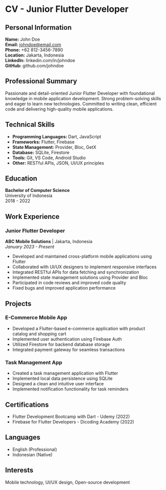 # CV - Junior Flutter Developer

## Personal Information
**Name:** John Doe  
**Email:** johndoe@email.com  
**Phone:** +62 812-3456-7890  
**Location:** Jakarta, Indonesia  
**LinkedIn:** linkedin.com/in/johndoe  
**GitHub:** github.com/johndoe  

## Professional Summary
Passionate and detail-oriented Junior Flutter Developer with foundational knowledge in mobile application development. Strong problem-solving skills and eager to learn new technologies. Committed to writing clean, efficient code and delivering high-quality mobile applications.

## Technical Skills
- **Programming Languages:** Dart, JavaScript
- **Frameworks:** Flutter, Firebase
- **State Management:** Provider, Bloc, GetX
- **Database:** SQLite, Firestore
- **Tools:** Git, VS Code, Android Studio
- **Other:** RESTful APIs, JSON, UI/UX principles

## Education
**Bachelor of Computer Science**  
University of Indonesia  
2018 - 2022

## Work Experience
### Junior Flutter Developer
**ABC Mobile Solutions** | Jakarta, Indonesia  
*January 2023 - Present*
- Developed and maintained cross-platform mobile applications using Flutter
- Collaborated with UI/UX designers to implement responsive interfaces
- Integrated RESTful APIs for data fetching and synchronization
- Implemented state management solutions using Provider and Bloc
- Participated in code reviews and improved code quality
- Fixed bugs and improved application performance

## Projects
### E-Commerce Mobile App
- Developed a Flutter-based e-commerce application with product catalog and shopping cart
- Implemented user authentication using Firebase Auth
- Utilized Firestore for backend database storage
- Integrated payment gateway for seamless transactions

### Task Management App
- Created a task management application with Flutter
- Implemented local data persistence using SQLite
- Designed a clean and intuitive user interface
- Implemented notification functionality for task reminders

## Certifications
- Flutter Development Bootcamp with Dart - Udemy (2022)
- Firebase for Flutter Developers - Dicoding Academy (2022)

## Languages
- English (Professional)
- Indonesian (Native)

## Interests
Mobile technology, UI/UX design, Open-source development